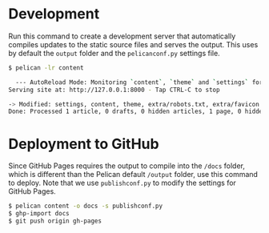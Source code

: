 # Development
Run this command to create a development server that automatically compiles updates to the static source files and serves the output. This uses by default the `output` folder and the `pelicanconf.py` settings file.  

```bash
$ pelican -lr content 

  --- AutoReload Mode: Monitoring `content`, `theme` and `settings` for changes. ---
Serving site at: http://127.0.0.1:8000 - Tap CTRL-C to stop

-> Modified: settings, content, theme, extra/robots.txt, extra/favicon.ico, extra/sitemap-index.xml, extra/sitemap-statuspages-0.xml, extra/sitemap.xml. re-generating...
Done: Processed 1 article, 0 drafts, 0 hidden articles, 1 page, 0 hidden pages and 0 draft pages in 0.19 seconds.
```
# Deployment to GitHub
Since GitHub Pages requires the output to compile into the `/docs` folder, which is different than the Pelican default `/output` folder, use this command to deploy. Note that we use `publishconf.py` to modify the settings for GitHub Pages. 
```bash
$ pelican content -o docs -s publishconf.py
$ ghp-import docs
$ git push origin gh-pages
```